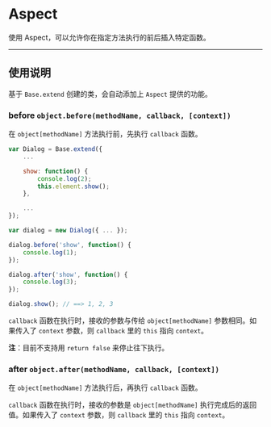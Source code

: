 
# Aspect

使用 Aspect，可以允许你在指定方法执行的前后插入特定函数。

---


## 使用说明

基于 `Base.extend` 创建的类，会自动添加上 `Aspect` 提供的功能。


### before `object.before(methodName, callback, [context])`

在 `object[methodName]` 方法执行前，先执行 `callback` 函数。

```js
var Dialog = Base.extend({
    ...

    show: function() {
        console.log(2);
        this.element.show();
    },

    ...
});

var dialog = new Dialog({ ... });

dialog.before('show', function() {
    console.log(1);
});

dialog.after('show', function() {
    console.log(3);
});

dialog.show(); // ==> 1, 2, 3
```

`callback` 函数在执行时，接收的参数与传给 `object[methodName]` 参数相同。如果传入了
`context` 参数，则 `callback` 里的 `this` 指向 `context`。

**注**：目前不支持用 `return false` 来停止往下执行。


### after `object.after(methodName, callback, [context])`

在 `object[methodName]` 方法执行后，再执行 `callback` 函数。

`callback` 函数在执行时，接收的参数是 `object[methodName]` 执行完成后的返回值。如果传入了
`context` 参数，则 `callback` 里的 `this` 指向 `context`。


